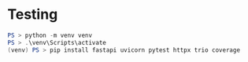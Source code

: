 # Testing

```powershell
PS > python -m venv venv
PS > .\venv\Scripts\activate
(venv) PS > pip install fastapi uvicorn pytest httpx trio coverage

```
